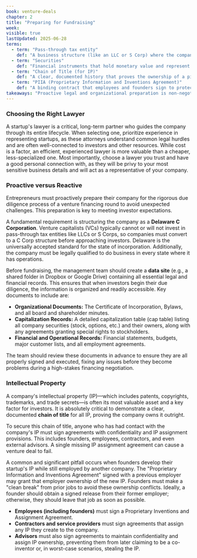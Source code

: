 ```yaml
---
book: venture-deals
chapter: 2
title: "Preparing for Fundraising"
week: 
visible: true
lastUpdated: 2025-06-28
terms:
  - term: "Pass-through tax entity"
    def: "A business structure (like an LLC or S Corp) where the company's profits and losses are passed directly to the owners' personal tax returns, avoiding a separate corporate-level income tax. VCs typically do not invest in these."
  - term: "Securities"
    def: "Financial instruments that hold monetary value and represent an ownership position in a company (stock), a creditor relationship (bonds), or rights to ownership (options). For a startup, this includes common stock, preferred stock, and stock options."
  - term: "Chain of Title (for IP)"
    def: "A clear, documented history that proves the ownership of a piece of intellectual property. For a startup, it means showing how all IP was legally transferred from its creators—such as founders, employees, and contractors—to the company itself."
  - term: "PIIA (Proprietary Information and Inventions Agreement)"
    def: "A binding contract that employees and founders sign to protect a company's confidential information and to formally assign ownership of any inventions they create, related to the business, to the company."
takeaways: "Proactive legal and organizational preparation is non-negotiable before seeking funding. By establishing the correct corporate structure, organizing documents, and securing all intellectual property rights upfront, entrepreneurs can avoid costly and deal-killing mistakes. This principle of diligence and 'getting your house in order' is a crucial skill for any business or project, not just venture-backed startups."
---
```


### Choosing the Right Lawyer
A startup's lawyer is a critical, long-term partner who guides the company through its entire lifecycle. When selecting one, prioritize experience in representing startups, as these attorneys understand common legal hurdles and are often well-connected to investors and other resources. While cost is a factor, an efficient, experienced lawyer is more valuable than a cheaper, less-specialized one. Most importantly, choose a lawyer you trust and have a good personal connection with, as they will be privy to your most sensitive business details and will act as a representative of your company.

### Proactive versus Reactive
Entrepreneurs must proactively prepare their company for the rigorous due diligence process of a venture financing round to avoid unexpected challenges. This preparation is key to meeting investor expectations.

A fundamental requirement is structuring the company as a **Delaware C Corporation**. Venture capitalists (VCs) typically cannot or will not invest in pass-through tax entities like LLCs or S Corps, so companies must convert to a C Corp structure before approaching investors. Delaware is the universally accepted standard for the state of incorporation. Additionally, the company must be legally qualified to do business in every state where it has operations.

Before fundraising, the management team should create a **data site** (e.g., a shared folder in Dropbox or Google Drive) containing all essential legal and financial records. This ensures that when investors begin their due diligence, the information is organized and readily accessible. Key documents to include are:
- **Organizational Documents:** The Certificate of Incorporation, Bylaws, and all board and shareholder minutes.
- **Capitalization Records:** A detailed capitalization table (cap table) listing all company securities (stock, options, etc.) and their owners, along with any agreements granting special rights to stockholders.
- **Financial and Operational Records:** Financial statements, budgets, major customer lists, and all employment agreements.

The team should review these documents in advance to ensure they are all properly signed and executed, fixing any issues before they become problems during a high-stakes financing negotiation.

### Intellectual Property
A company's intellectual property (IP)—which includes patents, copyrights, trademarks, and trade secrets—is often its most valuable asset and a key factor for investors. It is absolutely critical to demonstrate a clear, documented **chain of title** for all IP, proving the company owns it outright.

To secure this chain of title, anyone who has had contact with the company's IP must sign agreements with confidentiality and IP assignment provisions. This includes founders, employees, contractors, and even external advisors. A single missing IP assignment agreement can cause a venture deal to fail.

A common and significant pitfall occurs when founders develop their startup's IP while still employed by another company. The "Proprietary Information and Inventions Agreement" signed with a previous employer may grant that employer ownership of the new IP. Founders must make a "clean break" from prior jobs to avoid these ownership conflicts. Ideally, a founder should obtain a signed release from their former employer; otherwise, they should leave that job as soon as possible.

- **Employees (including founders)** must sign a Proprietary Inventions and Assignment Agreement.
- **Contractors and service providers** must sign agreements that assign any IP they create to the company.
- **Advisors** must also sign agreements to maintain confidentiality and assign IP ownership, preventing them from later claiming to be a co-inventor or, in worst-case scenarios, stealing the IP.